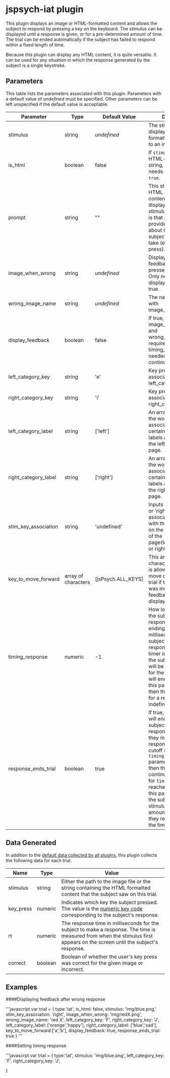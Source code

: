 # jspsych-iat plugin

This plugin displays an image or HTML-formatted content and allows the subject to respond by pressing a key on the keyboard. The stimulus can be displayed until a response is given, or for a pre-determined amount of time. The trial can be ended automatically if the subject has failed to respond within a fixed length of time.

Because this plugin can display any HTML content, it is quite versatile. It can be used for any situation in which the response generated by the subject is a single keystroke.

## Parameters

This table lists the parameters associated with this plugin. Parameters with a default value of *undefined* must be specified. Other parameters can be left unspecified if the default value is acceptable.

Parameter | Type | Default Value | Description
----------|------|---------------|------------
stimulus | string | *undefined* | The stimulus to display. Either HTML-formatted, or the path to an image.
is_html | boolean | false | If `stimulus` is an HTML-formatted string, this parameter needs to be set to `true`.
prompt | string | "" | This string can contain HTML markup. Any content here will be displayed below the stimulus. The intention is that it can be used to provide a reminder about the action the subject is supposed to take (e.g. which key to press).
image_when_wrong | string | *undefined* | Displays image feedback when user presses wrong key. Only needed when display_feedback == true. 
wrong_image_name | string | *undefined* | The name associated with image_when_wrong. 
display_feedback | boolean | false | If true, then image_when_wrong and wrong_image_name is required. If false, timing_response is needed and trial will continue automatically. 
left_category_key | string | 'e' | Key press that is associated with the left_category_label. 
right_category_key | string | 'i' | Key press that is associated with the right_category_label. 
left_category_label | string | ['left'] | An array that contains the words/labels associated with a certain stimulus. The labels are aligned to the left side of the page.
right_category_label | string | ['right'] | An array that contains the words/labels associated with a certain stimulus. The labels are aligned to the right side of the page. 
stim_key_association | string | 'undefined' | Inputs are either 'left' or 'right'. It will associate the stimulus with the key presses on the left or right side of the page(left_category_key or right_category_key). 
key_to_move_forward | array of characters | [jsPsych.ALL_KEYS] | This array contains the characters the subject is allowed to press to move on to the next trial if their key press was incorrect and feedback was displayed. 
timing_response | numeric | -1 | How long to wait for the subject to make a response before ending the trial in milliseconds. If the subject fails to make a response before this timer is reached, the the subject's response will be recorded as -1 for the trial and the trial will end. If the value of this parameter is -1, then the trial will wait for a response indefinitely.
response_ends_trial | boolean | true | If true, then the trial will end whenever the subject makes a response (assuming they make their response before the cutoff specified by the `timing_response` parameter). If false, then the trial will continue until the value for `timing_response` is reached. You can use this parameter to force the subject to view a stimulus for a fixed amount of time, even if they respond before the time is complete.

## Data Generated

In addition to the [default data collected by all plugins](overview#datacollectedbyplugins), this plugin collects the following data for each trial.

Name | Type | Value
-----|------|------
stimulus | string | Either the path to the image file or the string containing the HTML formatted content that the subject saw on this trial.
key_press | numeric | Indicates which key the subject pressed. The value is the [numeric key code](http://www.cambiaresearch.com/articles/15/javascript-char-codes-key-codes) corresponding to the subject's response.
rt | numeric | The response time in milliseconds for the subject to make a response. The time is measured from when the stimulus first appears on the screen until the subject's response.
correct | boolean | Boolean of whether the user's key press was correct for the given image or incorrect. 

## Examples

####Displaying feedback after wrong response 

'''javascript 
var trial = {
	type:'iat',
	is_html: false,
	stimulus: 'img/blue.png,'
	stim_key_association: 'right',
	image_when_wrong: 'img/redX.png',
	wrong_image_name: 'red X',
	left_category_key: 'F',
	right_category_key: 'J',
	left_category_label: ['orange','happy'],
	right_category_label: ['blue','sad'],
	key_to_move_forward:['a','b'],
	display_feedback: true,
	response_ends_trial: true
}
'''

####Setting timing response 

'''javascrpt
var trial = {
	type:'iat',
	stimulus: 'img/blue.png',
	left_category_key: 'F',
	right_category_key: 'J',
	
}
